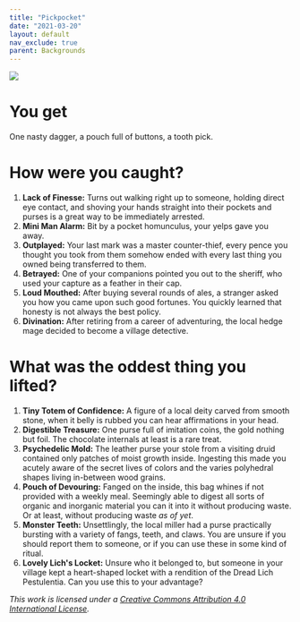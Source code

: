 ```yaml
---
title: "Pickpocket"
date: "2021-03-20"
layout: default
nav_exclude: true
parent: Backgrounds
---
```


![](https://www.pngitem.com/pimgs/m/510-5108906_open-book-clip-art-medieval-medieval-lawyer-hd.png)

# You get

One nasty dagger, a pouch full of buttons, a tooth pick.

# How were you caught?

1. **Lack of Finesse:** Turns out walking right up to someone, holding direct eye contact, and shoving your hands straight into their pockets and purses is a great way to be immediately arrested.
2. **Mini Man Alarm:** Bit by a pocket homunculus, your yelps gave you away.
3. **Outplayed:** Your last mark was a master counter-thief, every pence you thought you took from them somehow ended with every last thing you owned being transferred to them.
4. **Betrayed:** One of your companions pointed you out to the sheriff, who used your capture as a feather in their cap.
5. **Loud Mouthed:** After buying several rounds of ales, a stranger asked you how you came upon such good fortunes. You quickly learned that honesty is not always the best policy.
6. **Divination:** After retiring from a career of adventuring, the local hedge mage decided to become a village detective.

# What was the oddest thing you lifted?

1. **Tiny Totem of Confidence:** A figure of a local deity carved from smooth stone, when it belly is rubbed you can hear affirmations in your head.
2. **Digestible Treasure:** One purse full of imitation coins, the gold nothing but foil. The chocolate internals at least is a rare treat.
3. **Psychedelic Mold:** The leather purse your stole from a visiting druid contained only patches of moist growth inside. Ingesting this made you acutely aware of the secret lives of colors and the varies polyhedral shapes living in-between wood grains.
4. **Pouch of Devouring:** Fanged on the inside, this bag whines if not provided with a weekly meal. Seemingly able to digest all sorts of organic and inorganic material you can it into it without producing waste. Or at least, without producing waste _as of yet_.
5. **Monster Teeth:** Unsettlingly, the local miller had a purse practically bursting with a variety of fangs, teeth, and claws. You are unsure if you should report them to someone, or if you can use these in some kind of ritual.
6. **Lovely Lich's Locket:** Unsure who it belonged to, but someone in your village kept a heart-shaped locket with a rendition of the Dread Lich Pestulentia. Can you use this to your advantage?

_This work is licensed under a [Creative Commons Attribution 4.0 International License](http://creativecommons.org/licenses/by/4.0/)._
